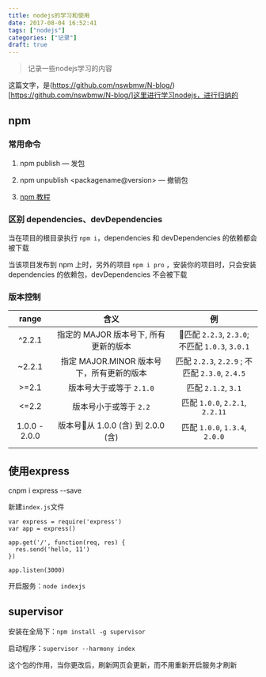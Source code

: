 ```yaml
---
title: nodejs的学习和使用
date: 2017-08-04 16:52:41
tags: ["nodejs"]
categories: ["记录"]
draft: true
---
```


> 记录一些nodejs学习的内容

这篇文字，是(https://github.com/nswbmw/N-blog/)[https://github.com/nswbmw/N-blog/]这里进行学习nodejs，进行归纳的



## npm

### 常用命令

1. npm publish — 发包
2. npm unpublish \<packagename@version\> — 撤销包



1. [npm 教程](<https://juejin.im/post/5ab3f77df265da2392364341#heading-9>)

### 区别 dependencies、devDependencies

当在项目的根目录执行 `npm i`，dependencies 和 devDependencies 的依赖都会被下载

当该项目发布到 npm 上时，另外的项目 `npm i pro` ，安装你的项目时，只会安装 dependencies 的依赖包，devDependencies 不会被下载



### 版本控制

|     range     |                   含义                    |                       例                        |
| :-----------: | :---------------------------------------: | :---------------------------------------------: |
|    ^2.2.1     |   指定的 MAJOR 版本号下, 所有更新的版本   | 匹配 `2.2.3`, `2.3.0`; 不匹配 `1.0.3`, `3.0.1`  |
|    ~2.2.1     | 指定 MAJOR.MINOR 版本号下，所有更新的版本 | 匹配 `2.2.3`, `2.2.9` ; 不匹配 `2.3.0`, `2.4.5` |
|     >=2.1     |         版本号大于或等于 `2.1.0`          |               匹配 `2.1.2`, `3.1`               |
|     <=2.2     |          版本号小于或等于 `2.2`           |         匹配 `1.0.0`, `2.2.1`, `2.2.11`         |
| 1.0.0 - 2.0.0 |     版本号从 1.0.0 (含) 到 2.0.0 (含)     |         匹配 `1.0.0`, `1.3.4`, `2.0.0`          |
|               |                                           |                                                 |



## 使用express

cnpm i express --save

新建`index.js`文件

    var express = require('express')
    var app = express()
    
    app.get('/', function(req, res) {
      res.send('hello, 11')
    })
    
    app.listen(3000)

开启服务：`node indexjs`

## supervisor

安装在全局下：`npm install -g supervisor`

启动程序：`supervisor --harmony index`

这个包的作用，当你更改后，刷新网页会更新，而不用重新开启服务才刷新

